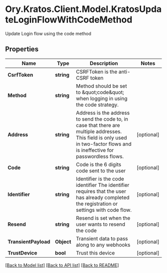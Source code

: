# Ory.Kratos.Client.Model.KratosUpdateLoginFlowWithCodeMethod
Update Login flow using the code method

## Properties

Name | Type | Description | Notes
------------ | ------------- | ------------- | -------------
**CsrfToken** | **string** | CSRFToken is the anti-CSRF token | 
**Method** | **string** | Method should be set to \&quot;code\&quot; when logging in using the code strategy. | 
**Address** | **string** | Address is the address to send the code to, in case that there are multiple addresses. This field is only used in two-factor flows and is ineffective for passwordless flows. | [optional] 
**Code** | **string** | Code is the 6 digits code sent to the user | [optional] 
**Identifier** | **string** | Identifier is the code identifier The identifier requires that the user has already completed the registration or settings with code flow. | [optional] 
**Resend** | **string** | Resend is set when the user wants to resend the code | [optional] 
**TransientPayload** | **Object** | Transient data to pass along to any webhooks | [optional] 
**TrustDevice** | **bool** | Trust this device | [optional] 

[[Back to Model list]](../../README.md#documentation-for-models) [[Back to API list]](../../README.md#documentation-for-api-endpoints) [[Back to README]](../../README.md)

